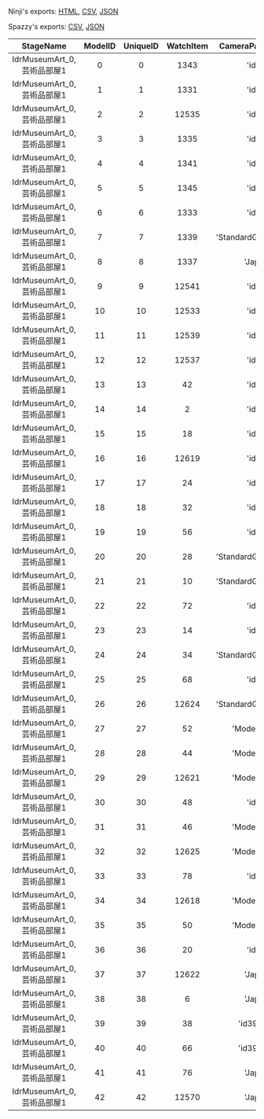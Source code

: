 Ninji's exports: [HTML](https://wuffs.org/acnh/bcsv_140/html/MuseumArtDonateInfo.html), [CSV](https://wuffs.org/acnh/bcsv_140/csv/MuseumArtDonateInfo.csv), [JSON](https://wuffs.org/acnh/bcsv_140/json/MuseumArtDonateInfo.json)

Spazzy's exports: [CSV](https://github.com/McSpazzy/acnh-csv/blob/master/MuseumArtDonateInfo.csv), [JSON](https://github.com/McSpazzy/acnh-json/blob/master/MuseumArtDonateInfo.json)

| StageName | ModelID | UniqueID | WatchItem | CameraParamName |
|:--:|:--:|:--:|:--:|:--:|
| IdrMuseumArt_0,芸術品部屋1 | 0 | 0 | 1343 | 'id00' | 
| IdrMuseumArt_0,芸術品部屋1 | 1 | 1 | 1331 | 'id01' | 
| IdrMuseumArt_0,芸術品部屋1 | 2 | 2 | 12535 | 'id02' | 
| IdrMuseumArt_0,芸術品部屋1 | 3 | 3 | 1335 | 'id03' | 
| IdrMuseumArt_0,芸術品部屋1 | 4 | 4 | 1341 | 'id04' | 
| IdrMuseumArt_0,芸術品部屋1 | 5 | 5 | 1345 | 'id05' | 
| IdrMuseumArt_0,芸術品部屋1 | 6 | 6 | 1333 | 'id06' | 
| IdrMuseumArt_0,芸術品部屋1 | 7 | 7 | 1339 | 'StandardGazingPoint' | 
| IdrMuseumArt_0,芸術品部屋1 | 8 | 8 | 1337 | 'Japan' | 
| IdrMuseumArt_0,芸術品部屋1 | 9 | 9 | 12541 | 'id09' | 
| IdrMuseumArt_0,芸術品部屋1 | 10 | 10 | 12533 | 'id10' | 
| IdrMuseumArt_0,芸術品部屋1 | 11 | 11 | 12539 | 'id11' | 
| IdrMuseumArt_0,芸術品部屋1 | 12 | 12 | 12537 | 'id11' | 
| IdrMuseumArt_0,芸術品部屋1 | 13 | 13 | 42 | 'id13' | 
| IdrMuseumArt_0,芸術品部屋1 | 14 | 14 | 2 | 'id14' | 
| IdrMuseumArt_0,芸術品部屋1 | 15 | 15 | 18 | 'id15' | 
| IdrMuseumArt_0,芸術品部屋1 | 16 | 16 | 12619 | 'id15' | 
| IdrMuseumArt_0,芸術品部屋1 | 17 | 17 | 24 | 'id17' | 
| IdrMuseumArt_0,芸術品部屋1 | 18 | 18 | 32 | 'id18' | 
| IdrMuseumArt_0,芸術品部屋1 | 19 | 19 | 56 | 'id19' | 
| IdrMuseumArt_0,芸術品部屋1 | 20 | 20 | 28 | 'StandardGazingPoint' | 
| IdrMuseumArt_0,芸術品部屋1 | 21 | 21 | 10 | 'StandardGazingPoint' | 
| IdrMuseumArt_0,芸術品部屋1 | 22 | 22 | 72 | 'id22' | 
| IdrMuseumArt_0,芸術品部屋1 | 23 | 23 | 14 | 'id23' | 
| IdrMuseumArt_0,芸術品部屋1 | 24 | 24 | 34 | 'StandardGazingPoint' | 
| IdrMuseumArt_0,芸術品部屋1 | 25 | 25 | 68 | 'id25' | 
| IdrMuseumArt_0,芸術品部屋1 | 26 | 26 | 12624 | 'StandardGazingPoint' | 
| IdrMuseumArt_0,芸術品部屋1 | 27 | 27 | 52 | 'ModernArea' | 
| IdrMuseumArt_0,芸術品部屋1 | 28 | 28 | 44 | 'ModernArea' | 
| IdrMuseumArt_0,芸術品部屋1 | 29 | 29 | 12621 | 'ModernArea' | 
| IdrMuseumArt_0,芸術品部屋1 | 30 | 30 | 48 | 'id30' | 
| IdrMuseumArt_0,芸術品部屋1 | 31 | 31 | 46 | 'ModernArea' | 
| IdrMuseumArt_0,芸術品部屋1 | 32 | 32 | 12625 | 'ModernArea' | 
| IdrMuseumArt_0,芸術品部屋1 | 33 | 33 | 78 | 'id33' | 
| IdrMuseumArt_0,芸術品部屋1 | 34 | 34 | 12618 | 'ModernArea' | 
| IdrMuseumArt_0,芸術品部屋1 | 35 | 35 | 50 | 'ModernArea' | 
| IdrMuseumArt_0,芸術品部屋1 | 36 | 36 | 20 | 'id36' | 
| IdrMuseumArt_0,芸術品部屋1 | 37 | 37 | 12622 | 'Japan' | 
| IdrMuseumArt_0,芸術品部屋1 | 38 | 38 | 6 | 'Japan' | 
| IdrMuseumArt_0,芸術品部屋1 | 39 | 39 | 38 | 'id39id40' | 
| IdrMuseumArt_0,芸術品部屋1 | 40 | 40 | 66 | 'id39id40' | 
| IdrMuseumArt_0,芸術品部屋1 | 41 | 41 | 76 | 'Japan' | 
| IdrMuseumArt_0,芸術品部屋1 | 42 | 42 | 12570 | 'Japan' | 
